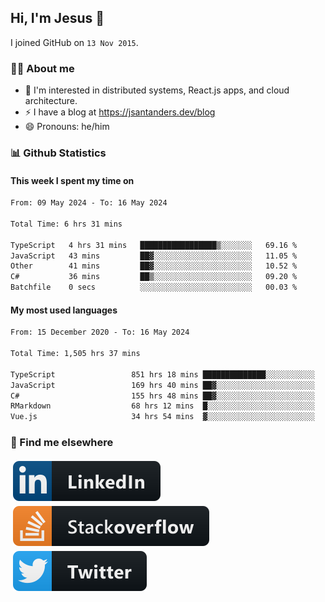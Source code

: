## Hi, I'm Jesus 👋

I joined GitHub on `13 Nov 2015`.

<!-- Talking about you -->

### 👨‍💻 About me

- 👦 I'm interested in distributed systems, React.js apps, and cloud architecture.
- ⚡️ I have a blog at <https://jsantanders.dev/blog>
- 😄 Pronouns: he/him

### 📊 Github Statistics

#### This week I spent my time on

<!--START_SECTION:weekly-->

```txt
From: 09 May 2024 - To: 16 May 2024

Total Time: 6 hrs 31 mins

TypeScript   4 hrs 31 mins   █████████████████▒░░░░░░░   69.16 %
JavaScript   43 mins         ██▓░░░░░░░░░░░░░░░░░░░░░░   11.05 %
Other        41 mins         ██▓░░░░░░░░░░░░░░░░░░░░░░   10.52 %
C#           36 mins         ██▒░░░░░░░░░░░░░░░░░░░░░░   09.20 %
Batchfile    0 secs          ░░░░░░░░░░░░░░░░░░░░░░░░░   00.03 %
```

<!--END_SECTION:weekly-->

#### My most used languages

<!--START_SECTION:alltime-->

```txt
From: 15 December 2020 - To: 16 May 2024

Total Time: 1,505 hrs 37 mins

TypeScript                 851 hrs 18 mins ██████████████░░░░░░░░░░░   56.54 %
JavaScript                 169 hrs 40 mins ██▓░░░░░░░░░░░░░░░░░░░░░░   11.27 %
C#                         155 hrs 48 mins ██▓░░░░░░░░░░░░░░░░░░░░░░   10.35 %
RMarkdown                  68 hrs 12 mins  █░░░░░░░░░░░░░░░░░░░░░░░░   04.53 %
Vue.js                     34 hrs 54 mins  ▓░░░░░░░░░░░░░░░░░░░░░░░░   02.32 %
```

<!--END_SECTION:alltime-->

### 📢 Find me elsewhere

<p>
  <a target="_blank" href="https://linkedin.com/in/jsantanders">
    <img src="https://github.com/jsantanders/jsantanders/blob/master/img/linkedin.svg" alt="LinkedIn" style="vertical-align:top; margin:4px">
  </a>
  
  <a target="_blank" href="https://stackoverflow.com/users/7318331/jesus-santander">
    <img src="https://github.com/jsantanders/jsantanders/blob/master/img/stackoverflow.svg" alt="StackOverflow" style="vertical-align:top; margin:4px">
  </a>
  
  <a target="_blank" href="http://twitter.com/jsantanders">
    <img src="https://github.com/jsantanders/jsantanders/blob/master/img/twitter.svg" alt="Twitter" style="vertical-align:top; margin:4px">
  </a>
</p>
